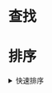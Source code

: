 # 查找

# 排序
<details>
<summary>快速排序</summary>

    快速排序的基本思想，通过一趟排序将待排记录分割成两部分，其中一部分记录的关键字均比另一部分的关键字小，则可以分别将这两部分继续进行排序，以达到整个序列有序.（默认一般用第一个元素作为基准）

**算法描述**
    快速排序适用分治法来把一个串分为两个子串。具体算法描述如下：
        从数列中跳出一个元素，称为“基准”
        重新排序数列，所有元素比基准值小的摆放在基准前面，所有元素比基准值大的摆在基准的后面。在这个分区退出之后，该基准就处于数列的中间位置。这个称为分区操作；
         递归地把小于基准值元素的子数列和大于基准值元素的子数列排序。
算法：

```
 class Solution {
public: 
     vector<int> sortArray(vector<int> nums) { 
         int len = num,s.size() - 1;
         quickSort(nums,0,len - 1);
         return nums;
     }
     void quickSort (vector<int> nums, int low, int high) {
         if (low < high) {
             int index = partition(nums,low,high);
             quickSort(nums,low,index-1);
             quickSort(nums,index+1,high);
         }    
     }
     int partition (vector<int> nums, int low, int high) {
        int pivot = nums[low];
        while (low < high) {
            //移动high指针
            while (low < high && nums[high] >= pivot) {
                hight--;
            }
            //填坑
            if (low < high) nums[low] = nums[high];
            while (low < high && nums[low] <= pivot) {
                low++;
            }
            //填坑
            if (low < high) nums[high] = nums[low];
        }
        //基准数放到合适的位置
        nums[low] = pivot;
        return low;
     }   
 }
```